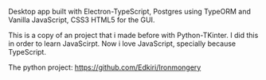 Desktop app built with Electron-TypeScript, Postgres using TypeORM and Vanilla JavaScript, CSS3 HTML5 for the GUI. 

This is a copy of an project that i made before with Python-TKinter. I did this in order to learn JavaScirpt. Now i love JavaScript, specially because TypeScript.

The python project: https://github.com/Edkiri/Ironmongery